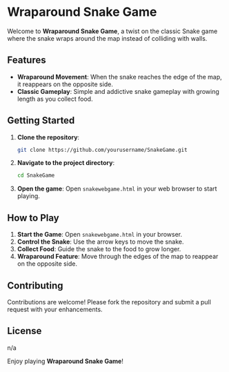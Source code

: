 # Wraparound Snake Game

Welcome to **Wraparound Snake Game**, a twist on the classic Snake game where the snake wraps around the map instead of colliding with walls.

## Features

- **Wraparound Movement**: When the snake reaches the edge of the map, it reappears on the opposite side.
- **Classic Gameplay**: Simple and addictive snake gameplay with growing length as you collect food.

## Getting Started

1. **Clone the repository**:
   ```bash
   git clone https://github.com/yourusername/SnakeGame.git
   ```
2. **Navigate to the project directory**:
   ```bash
   cd SnakeGame
   ```
3. **Open the game**:
   Open `snakewebgame.html` in your web browser to start playing.

## How to Play

1. **Start the Game**: Open `snakewebgame.html` in your browser.
2. **Control the Snake**: Use the arrow keys to move the snake.
3. **Collect Food**: Guide the snake to the food to grow longer.
4. **Wraparound Feature**: Move through the edges of the map to reappear on the opposite side.

## Contributing

Contributions are welcome! Please fork the repository and submit a pull request with your enhancements.

## License

n/a


Enjoy playing **Wraparound Snake Game**!
